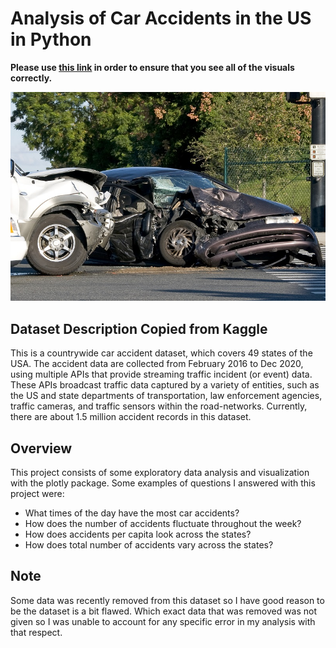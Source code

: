 # Analysis of Car Accidents in the US in Python

**Please use [this link](https://nbviewer.org/github/sheldonkappel/us_car_accidents_mini_analysis/blob/main/us_accidents_EDA.ipynb) in order to ensure that you see all of the visuals correctly.**

<img src = "car_accident.jpg" alt = "">

## Dataset Description Copied from Kaggle

This is a countrywide car accident dataset, which covers 49 states of the USA. The accident data are collected from February 2016 to Dec 2020, using multiple APIs that provide streaming traffic incident (or event) data. These APIs broadcast traffic data captured by a variety of entities, such as the US and state departments of transportation, law enforcement agencies, traffic cameras, and traffic sensors within the road-networks. Currently, there are about 1.5 million accident records in this dataset.

## Overview

This project consists of some exploratory data analysis and visualization with the plotly package. Some examples of questions I answered with this project were:
* What times of the day have the most car accidents?
* How does the number of accidents fluctuate throughout the week?
* How does accidents per capita look across the states?
* How does total number of accidents vary across the states?

## Note
Some data was recently removed from this dataset so I have good reason to be the dataset is a bit flawed. Which exact data that was removed was not given so I was unable to account for any specific error in my analysis with that respect.
